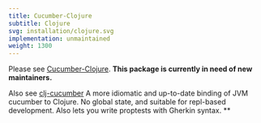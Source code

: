 ```yaml
---
title: Cucumber-Clojure
subtitle: Clojure
svg: installation/clojure.svg
implementation: unmaintained
weight: 1300
---
```


Please see [Cucumber-Clojure](https://github.com/cucumber/cucumber-jvm-clojure).
**This package is currently in need of new maintainers.**

Also see [clj-cucumber](https://github.com/auxoncorp/clj-cucumber)
A more idiomatic and up-to-date binding of JVM cucumber to Clojure. No global state, and suitable for repl-based development. Also lets you write proptests with Gherkin syntax.
**
